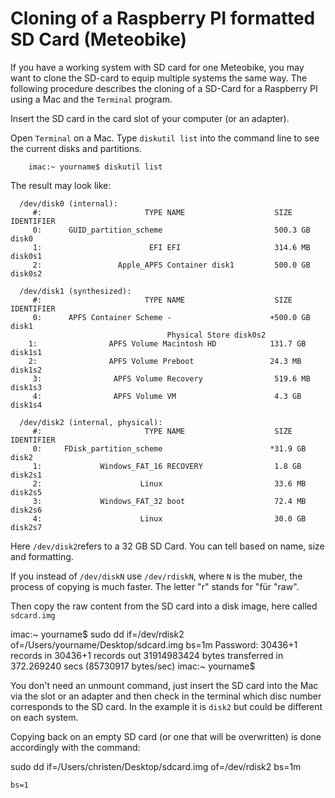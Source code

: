 Cloning of a Raspberry PI formatted SD Card (Meteobike)
===============

If you have a working system with SD card for one Meteobike, you may want to clone the SD-card to equip multiple systems the same way. The following procedure describes the cloning of a SD-Card for a Raspberry PI using a Mac and the `Terminal` program.

Insert the SD card in the card slot of your computer (or an adapter). 

Open `Terminal` on a Mac. Type `diskutil list` into the command line to see the current disks and partitions. 

        imac:~ yourname$ diskutil list
  
The result may look like:

      /dev/disk0 (internal):
         #:                       TYPE NAME                    SIZE       IDENTIFIER
         0:      GUID_partition_scheme                         500.3 GB   disk0
         1:                        EFI EFI                     314.6 MB   disk0s1
         2:                 Apple_APFS Container disk1         500.0 GB   disk0s2

      /dev/disk1 (synthesized):
         #:                       TYPE NAME                    SIZE       IDENTIFIER
         0:      APFS Container Scheme -                      +500.0 GB   disk1
                                       Physical Store disk0s2
        1:                APFS Volume Macintosh HD            131.7 GB   disk1s1
        2:                APFS Volume Preboot                 24.3 MB    disk1s2
         3:                APFS Volume Recovery                519.6 MB   disk1s3 
         4:                APFS Volume VM                      4.3 GB     disk1s4

      /dev/disk2 (internal, physical):
         #:                       TYPE NAME                    SIZE       IDENTIFIER
         0:     FDisk_partition_scheme                        *31.9 GB    disk2
         1:             Windows_FAT_16 RECOVERY                1.8 GB     disk2s1
         2:                      Linux                         33.6 MB    disk2s5
         3:             Windows_FAT_32 boot                    72.4 MB    disk2s6
         4:                      Linux                         30.0 GB    disk2s7
   
Here `/dev/disk2`refers to a 32 GB SD Card. You can tell based on name, size and formatting.

If you instead of `/dev/diskN` use `/dev/rdiskN`, where `N` is the muber, the process of copying is much faster. The letter "r" stands for "für "raw".

Then copy the raw content from the SD card into a disk image, here called `sdcard.img`

imac:~ yourname$ sudo dd if=/dev/rdisk2 of=/Users/yourname/Desktop/sdcard.img bs=1m
Password:
30436+1 records in
30436+1 records out
31914983424 bytes transferred in 372.269240 secs (85730917 bytes/sec)
imac:~ yourname$

You don't need an unmount command, just insert the SD card into the Mac via the slot or an adapter and then check in the terminal which disc number corresponds to the SD card. In the example it is `disk2` but could be different on each system.

Copying back on an empty SD card (or one that will be overwritten) is done accordingly with the command:

sudo dd if=/Users/christen/Desktop/sdcard.img of=/dev/rdisk2 bs=1m

`bs=1`
